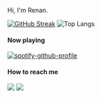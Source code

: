 Hi, I'm Renan.

[![GitHub Streak](https://github-readme-streak-stats.herokuapp.com/?user=renanregis)](https://git.io/streak-stats)
![Top Langs](https://github-readme-stats.vercel.app/api/top-langs/?username=renanregis&hide=TeX&layout=compact)

#### Now playing
[![spotify-github-profile](https://spotify-github-profile.vercel.app/api/view?uid=renanctr&cover_image=true&theme=novatorem)](https://github.com/kittinan/spotify-github-profile)

#### How to reach me
[![](https://img.shields.io/badge/-linkedin-0073B1?style=flat-square)](http://linkedin.com/in/renanceoliveira)
[![](https://img.shields.io/badge/-twitter-1C9CEA?style=flat-square)](https://twitter.com/rnnoliveira)
